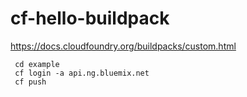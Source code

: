 # cf-hello-buildpack

https://docs.cloudfoundry.org/buildpacks/custom.html

```
 cd example
 cf login -a api.ng.bluemix.net
 cf push
```

